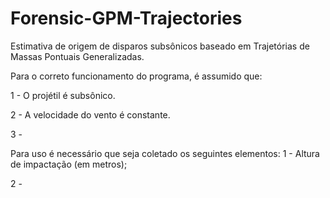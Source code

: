 # Forensic-GPM-Trajectories
Estimativa de origem de disparos subsônicos baseado em Trajetórias de Massas Pontuais Generalizadas.

Para o correto funcionamento do programa, é assumido que:

1 - O projétil é subsônico.

2 - A velocidade do vento é constante.

3 - 


Para uso é necessário que seja coletado os seguintes elementos:
1 - Altura de impactação (em metros);

2 - 
